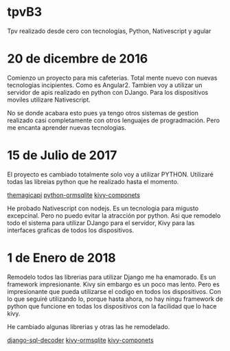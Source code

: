 # tpvB3
Tpv realizado desde cero con tecnologías, Python, Nativescript y agular

# 20 de dicembre de 2016

   Comienzo un proyecto para mis cafeterias. Total mente nuevo con nuevas tecnologias incipientes. Como es Angular2. Tambien voy a utilizar un servidor de apis realizado en python con DJango. Para los dispositivos moviles utilizare Nativescript.

   No se donde acabara esto pues ya tengo otros sistemas de gestion realizado casi completamente con otros lenguajes de progradmación. Pero me encanta aprender nuevas tecnologias.

# 15 de Julio de 2017

  El proyecto es cambiado totalmente solo voy a utilizar PYTHON. Utilizaré todas las libreias python que he realizado hasta el momento.

  [themagicapi](https://github.com/vallemrv/themagic-apiserver.git)
  [python-ormsqlite](https://github.com/vallemrv/python-ormsqlite.git)
  [kivy-componets](https://github.com/vallemrv/kivy-component.git)

  He probado Nativescript con nodejs. Es un tecnologia para migusto excepcinal. Pero no puedo evitar la atracción por python. Asi que remodelo todo el sistema para utilizar DJango para el servidor, Kivy para las interfaces graficas de todos los dispositivos.


# 1 de Enero de 2018

 Remodelo todos las librerias para utilizar Django me ha enamorado. Es un framework impresionante. Kivy sin embargo es un poco mas lento. Pero es impresionante que pueda utilizarse el codigo en todos los dispositivos. Con lo que seguiré utilizando lo, porque hasta ahora,  no hay ningu framework de python que funcione en todas los dispositivos con la facilidad que lo hace kivy.
 
 He cambiado algunas librerias y otras las he remodelado.
 
  [django-sql-decoder](https://github.com/vallemrv/django-sql-decoder.git)
  [kivy-ormsqlite](https://github.com/vallemrv/kivy-ormsqlite.git)
  [kivy-componets](https://github.com/vallemrv/kivy-component.git)
